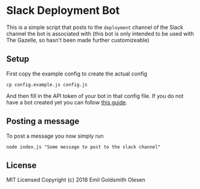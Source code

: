 # Slack Deployment Bot

This is a simple script that posts to the `deployment` channel of the Slack channel the bot is associated with (this bot is only intended to be used with The Gazelle, so hasn't been made further customizeable)

## Setup

First copy the example config to create the actual config

`cp config.example.js config.js`

And then fill in the API token of your bot in that config file. If you do not have a bot created yet you can follow [this guide](https://api.slack.com/bot-users).

## Posting a message

To post a message you now simply run

```
node index.js "Some message to post to the slack channel"
```

## License
MIT Licensed Copyright (c) 2018 Emil Goldsmith Olesen
